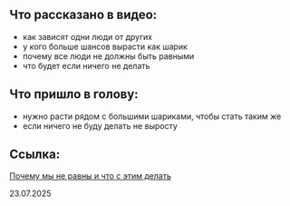 
## Что рассказано в видео:
- как зависят одни люди от других
- у кого больше шансов вырасти как шарик
- почему все люди не должны быть равными
- что будет если ничего не делать

## Что пришло в голову:
- нужно расти рядом с большими шариками, чтобы стать таким же 
- если ничего не буду делать не выросту 
## Ссылка: 
[Почему мы не равны и что с этим делать](https://youtu.be/00VAOt4R12E?si=ggpHdHyDtGupt3it)


23.07.2025